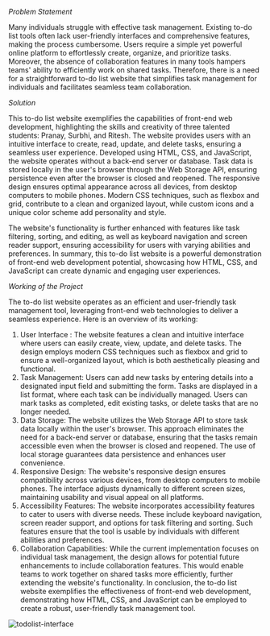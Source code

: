 *Problem Statement*

Many individuals struggle with effective task management. Existing to-do list tools often lack user-friendly interfaces and comprehensive features, making the process cumbersome. Users require a simple yet powerful online platform to effortlessly create, organize, and prioritize tasks. Moreover, the absence of collaboration features in many tools hampers teams' ability to efficiently work on shared tasks. Therefore, there is a need for a straightforward to-do list website that simplifies task management for individuals and facilitates seamless team collaboration.


*Solution*

This to-do list website exemplifies the capabilities of front-end web development, highlighting the skills and creativity of three talented students: Pranay, Surbhi, and Ritesh. The website provides users with an intuitive interface to create, read, update, and delete tasks, ensuring a seamless user experience.
Developed using HTML, CSS, and JavaScript, the website operates without a back-end server or database. Task data is stored locally in the user's browser through the Web Storage API, ensuring persistence even after the browser is closed and reopened.
The responsive design ensures optimal appearance across all devices, from desktop computers to mobile phones. Modern CSS techniques, such as flexbox and grid, contribute to a clean and organized layout, while custom icons and a unique color scheme add personality and style.

The website's functionality is further enhanced with features like task filtering, sorting, and editing, as well as keyboard navigation and screen reader support, ensuring accessibility for users with varying abilities and preferences.
In summary, this to-do list website is a powerful demonstration of front-end web development potential, showcasing how HTML, CSS, and JavaScript can create dynamic and engaging user experiences.

*Working of the Project*

The to-do list website operates as an efficient and user-friendly task management tool, leveraging front-end web technologies to deliver a seamless experience. Here is an overview of its working:
1. User Interface : The website features a clean and intuitive interface where users can easily create, view, update, and delete tasks. The design employs modern CSS techniques such as flexbox and grid to ensure a well-organized layout, which is both aesthetically pleasing and functional.
2. Task Management: Users can add new tasks by entering details into a designated input field and submitting the form. Tasks are displayed in a list format, where each task can be individually managed. Users can mark tasks as completed, edit existing tasks, or delete tasks that are no longer needed.
3. Data Storage: The website utilizes the Web Storage API to store task data locally within the user's browser. This approach eliminates the need for a back-end server or database, ensuring that the tasks remain accessible even when the browser is closed and reopened. The use of local storage guarantees data persistence and enhances user convenience.
4. Responsive Design: The website's responsive design ensures compatibility across various devices, from desktop computers to mobile phones. The interface adjusts dynamically to different screen sizes, maintaining usability and visual appeal on all platforms.
5. Accessibility Features: The website incorporates accessibility features to cater to users with diverse needs. These include keyboard navigation, screen reader support, and options for task filtering and sorting. Such features ensure that the tool is usable by individuals with different abilities and preferences.
6. Collaboration Capabilities: While the current implementation focuses on individual task management, the design allows for potential future enhancements to include collaboration features. This would enable teams to work together on shared tasks more efficiently, further extending the website's functionality.
In conclusion, the to-do list website exemplifies the effectiveness of front-end web development, demonstrating how HTML, CSS, and JavaScript can be employed to create a robust, user-friendly task management tool.



![todolist-interface](https://github.com/riteshrana01/todolist-scmproject/assets/146207456/ad528c06-20db-4aa9-b81e-762ab2ef0ef6)




